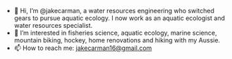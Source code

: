 - 👋 Hi, I’m @jakecarman, a water resources engineering who switched gears to pursue aquatic ecology. I now work as an aquatic ecologist and water resources specialist.
- 👀 I’m interested in fisheries science, aquatic ecology, marine science, mountain biking, hockey, home renovations and hiking with my Aussie.
- 📫 How to reach me: jakecarman16@gmail.com

<!---
jakecarman/jakecarman is a ✨ special ✨ repository because its `README.md` (this file) appears on your GitHub profile.
You can click the Preview link to take a look at your changes.
--->
